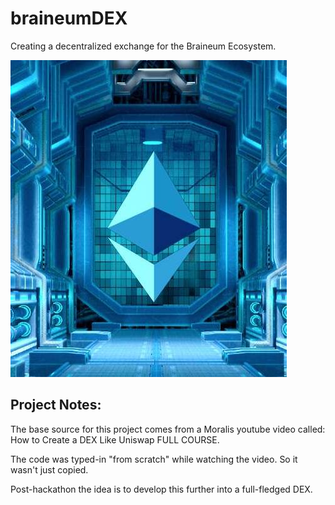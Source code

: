 # braineumDEX
Creating a decentralized exchange for the Braineum Ecosystem.

![BraineumDEX](https://github.com/rbensonevans/braineumDEX/blob/master/images/blue_eth%20sm.jpeg)

## Project Notes:
The base source for this project comes from a Moralis youtube video called:
How to Create a DEX Like Uniswap FULL COURSE.

The code was typed-in "from scratch" while watching the video. So it wasn't just copied.

Post-hackathon the idea is to develop this further into a full-fledged DEX.
